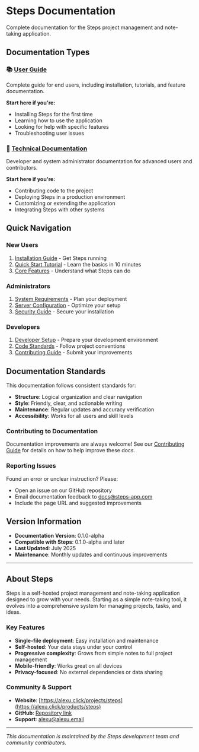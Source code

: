 # Steps Documentation

Complete documentation for the Steps project management and note-taking application.

## Documentation Types

### 📚 [User Guide](user/README.md)
Complete guide for end users, including installation, tutorials, and feature documentation.

**Start here if you're:**
- Installing Steps for the first time
- Learning how to use the application
- Looking for help with specific features
- Troubleshooting user issues

### 🔧 [Technical Documentation](technical/README.md)
Developer and system administrator documentation for advanced users and contributors.

**Start here if you're:**
- Contributing code to the project
- Deploying Steps in a production environment
- Customizing or extending the application
- Integrating Steps with other systems

## Quick Navigation

### New Users
1. [Installation Guide](user/installation.md) - Get Steps running
2. [Quick Start Tutorial](user/quickstart.md) - Learn the basics in 10 minutes
3. [Core Features](user/notes.md) - Understand what Steps can do

### Administrators
1. [System Requirements](user/installation.md#system-requirements) - Plan your deployment
2. [Server Configuration](technical/server-config.md) - Optimize your setup
3. [Security Guide](technical/security.md) - Secure your installation

### Developers
1. [Developer Setup](technical/dev-setup.md) - Prepare your development environment
2. [Code Standards](technical/coding-standards.md) - Follow project conventions
3. [Contributing Guide](technical/contributing.md) - Submit your improvements

## Documentation Standards

This documentation follows consistent standards for:
- **Structure**: Logical organization and clear navigation
- **Style**: Friendly, clear, and actionable writing
- **Maintenance**: Regular updates and accuracy verification
- **Accessibility**: Works for all users and skill levels

### Contributing to Documentation
Documentation improvements are always welcome! See our [Contributing Guide](technical/contributing.md) for details on how to help improve these docs.

### Reporting Issues
Found an error or unclear instruction? Please:
- Open an issue on our GitHub repository
- Email documentation feedback to docs@steps-app.com
- Include the page URL and suggested improvements

## Version Information

- **Documentation Version**: 0.1.0-alpha
- **Compatible with Steps**: 0.1.0-alpha and later
- **Last Updated**: July 2025
- **Maintenance**: Monthly updates and continuous improvements

---

## About Steps

Steps is a self-hosted project management and note-taking application designed to grow with your needs. Starting as a simple note-taking tool, it evolves into a comprehensive system for managing projects, tasks, and ideas.

### Key Features
- **Single-file deployment**: Easy installation and maintenance
- **Self-hosted**: Your data stays under your control
- **Progressive complexity**: Grows from simple notes to full project management
- **Mobile-friendly**: Works great on all devices
- **Privacy-focused**: No external dependencies or data sharing

### Community & Support
- **Website**: [https://alexu.click/projects/steps](https://alexu.click/products/steps)
- **GitHub**: [Repository link](https://github.com/alexugthub/start-steps-php)
- **Support**: alexu@alexu.email

---

*This documentation is maintained by the Steps development team and community contributors.*
